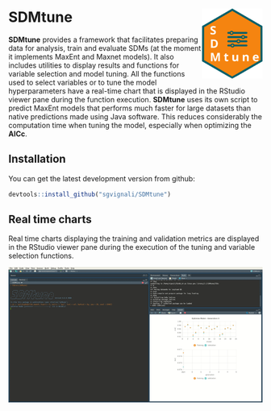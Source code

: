 
<!-- README.md is generated from README.Rmd. Please edit that file -->
SDMtune <img src="logo.svg" align="right" alt="" width="120" />
===============================================================

**SDMtune** provides a framework that facilitates preparing data for analysis, train and evaluate SDMs (at the moment it implements MaxEnt and Maxnet models). It also includes utilities to display results and functions for variable selection and model tuning. All the functions used to select variables or to tune the model hyperparameters have a real-time chart that is displayed in the RStudio viewer pane during the function execution. **SDMtune** uses its own script to predict MaxEnt models that performs much faster for large datasets than native predictions made using Java software. This reduces considerably the computation time when tuning the model, especially when optimizing the **AICc**.

Installation
------------

You can get the latest development version from github:

``` r
devtools::install_github("sgvignali/SDMtune")
```

Real time charts
----------------

Real time charts displaying the training and validation metrics are displayed in the RStudio viewer pane during the execution of the tuning and variable selection functions.

<img src="realtime-chart.gif" alt="" />

